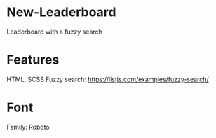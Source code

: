 # New-Leaderboard
Leaderboard with a fuzzy search

# Features
HTML, SCSS
Fuzzy search: https://listjs.com/examples/fuzzy-search/

# Font
Family: Roboto

